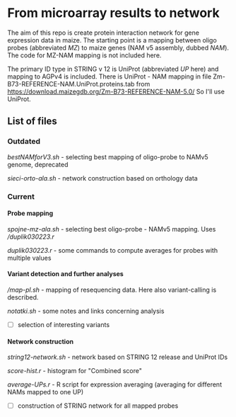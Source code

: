 # From microarray results to network

The aim of this repo is create protein interaction network for gene expression data in maize.
The starting point is a mapping between oligo probes (abbreviated *MZ*) to maize genes (NAM v5 assembly, dubbed *NAM*).
The code for MZ-NAM mapping is not included here.

The primary ID type in STRING v 12 is UniProt (abbreviated *UP* here) and mapping to AGPv4 is included.
There is UniProt - NAM mapping in file Zm-B73-REFERENCE-NAM.UniProt.proteins.tab from https://download.maizegdb.org/Zm-B73-REFERENCE-NAM-5.0/
So I'll use UniProt.

## List of files

### Outdated

*bestNAMforV3.sh* - selecting best mapping of oligo-probe to NAMv5 genome, deprecated

*sieci-orto-ala.sh* - network construction based on orthology data

### Current

#### Probe mapping

*spojne-mz-ala.sh* - selecting best oligo-probe - NAMv5 mapping. Uses */duplik030223.r*

*duplik030223.r* - some commands to compute averages for probes with multiple values

#### Variant detection and further analyses

*/map-pl.sh* - mapping of resequencing data. Here also variant-calling is described.

*notatki.sh* - some notes and links concerning analysis

- [ ] selection of interesting variants

#### Network construction

*string12-network.sh* - network based on STRING 12 release and UniProt IDs

*score-hist.r* - histogram for "Combined score"

*average-UPs.r* - R script for expression averaging (averaging for different NAMs mapped to one UP)

- [ ] construction of STRING network for all mapped probes
